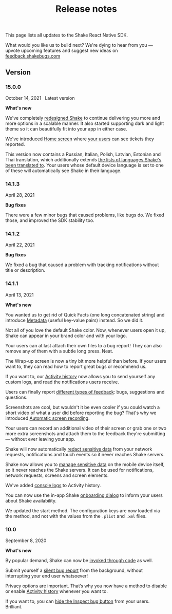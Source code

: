 ﻿---
id: releases
title: Release notes
---
This page lists all updates to the Shake React Native SDK.

What would you like us to build next? We're dying to hear from you — upvote upcoming features and suggest new ideas on [feedback.shakebugs.com](https://feedback.shakebugs.com/)

## Version

### 15.0.0
<span class="tag-button">October 14, 2021</span>&nbsp;&nbsp;
<span class="tag-button green-tag-button">Latest version</span>

**What's new**

We've completely [redesigned Shake](/react/screens/home-screen.md) to continue delivering you more and more options in a scalable manner.
It also started supporting dark and light theme so it can beautifully fit into your app in either case.

We've introduced [Home screen](/react/screens/home-screen.md) where [your users](/react/users/introduction.md) can see tickets they reported.

This version now contains a Russian, Italian, Polish, Latvian, Estonian and Thai translation, which additionally extends [the lists of languages Shake's been translated to](https://help.shakebugs.com/en/articles/3392092-which-languages-has-shake-sdk-been-translated-to). 
Your users whose default device language is set to one of these will automatically see Shake in their language.

### 14.1.3
<span class="tag-button">April 28, 2021</span>&nbsp;&nbsp;

**Bug fixes**

There were a few minor bugs that caused problems, like bugs do. We fixed those, and improved the SDK stability too.

### 14.1.2
<span class="tag-button">April 22, 2021</span>&nbsp;&nbsp;

**Bug fixes**

We fixed a bug that caused a problem with tracking notifications without title or description.

### 14.1.1
<span class="tag-button">April 13, 2021</span>&nbsp;&nbsp;

**What's new**

You wanted us to get rid of Quick Facts (one long concatenated string)
and introduce [Metadata](/react/configuration-and-data/metadata.md) (useful key-value pairs) instead. So we did it.

Not all of you love the default Shake color. Now, whenever users open it up, Shake can appear in your brand color and with your logo.

Your users can at last attach their own files to a bug report! They can also remove any of them with a subtle long press. Neat.

The Wrap-up screen is now a tiny bit more helpful than before. If your users want to, they can read how to report great bugs or recommend us.

If you want to, our [Activity history](/react/configuration-and-data/activity.md) now allows you to send yourself any custom logs, and read the notifications users receive.

Users can finally report [different types of feedback](/react/customer-feedback/feedback-type.md): bugs, suggestions and questions.

Screenshots are cool, but wouldn't it be even cooler if you could watch a short video of what a user did before reporting the bug? That's why we introduced [Automatic screen recording](/react/configuration-and-data/automatic-screen-recording.md).

Your users can record an additional video of their screen or grab one or two more extra screenshots and attach them to the feedback they're submitting — without ever leaving your app.

Shake will now automatically [redact sensitive data](react/configuration-and-data/manage-sensitive-data.md#automatically-redacted-sensitive-data) from your network requests, notifications and touch events so it never reaches Shake servers.

Shake now allows you to [manage sensitive data](react/configuration-and-data/manage-sensitive-data.md) on the mobile device itself, so it never reaches the Shake servers. It can be used for notifications, network requests, screens and screen elements.

We've added [console logs](react/configuration-and-data/activity.md#console-logs) to Activity history.

You can now use the in-app Shake [onboarding dialog](react/configuration-and-data/intro-message.md) to inform your users about Shake availability.

We updated the start method. The configuration keys are now loaded via the method, and not with the values from the `.plist` and `.xml` files.

### 10.0
<span class="tag-button">September 8, 2020</span>&nbsp;&nbsp;

**What's new**

By popular demand, Shake can now be [invoked through code](/react/customer-feedback/invoke.md) as well.

Submit yourself a [silent bug report](/react/customer-feedback/silent-reports.md) from the background,
without interrupting your end user whatsoever!

Privacy options are important. That’s why you now have a method to
disable or enable [Activity history](/react/configuration-and-data/activity.md) whenever you want to.

If you want to, you can [hide the Inspect bug button](/react/configuration-and-data/inspect.md) from your users. Brilliant.

